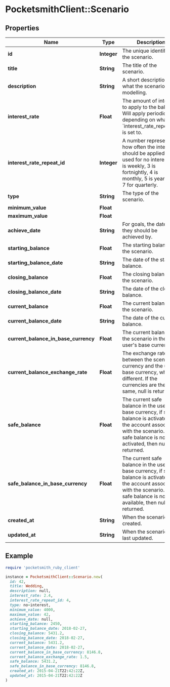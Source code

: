 # PocketsmithClient::Scenario

## Properties

| Name | Type | Description | Notes |
| ---- | ---- | ----------- | ----- |
| **id** | **Integer** | The unique identifier of the scenario. | [optional] |
| **title** | **String** | The title of the scenario. | [optional] |
| **description** | **String** | A short description of what the scenario is modelling. | [optional] |
| **interest_rate** | **Float** | The amount of interest to apply to the balance. Will apply periodically depending on what &#x60;interest_rate_repeat_id&#x60; is set to. | [optional] |
| **interest_rate_repeat_id** | **Integer** | A number representing how often the interest should be applied. 0 is used for no interest, 2 is weekly, 3 is fortnightly, 4 is monthly, 5 is yearly and 7 for quarterly. | [optional] |
| **type** | **String** | The type of the scenario. | [optional] |
| **minimum_value** | **Float** |  | [optional] |
| **maximum_value** | **Float** |  | [optional] |
| **achieve_date** | **String** | For goals, the date that they should be achieved by. | [optional] |
| **starting_balance** | **Float** | The starting balance of the scenario. | [optional] |
| **starting_balance_date** | **String** | The date of the starting balance. | [optional] |
| **closing_balance** | **Float** | The closing balance of the scenario. | [optional] |
| **closing_balance_date** | **String** | The date of the closing balance. | [optional] |
| **current_balance** | **Float** | The current balance of the scenario. | [optional] |
| **current_balance_date** | **String** | The date of the current balance. | [optional] |
| **current_balance_in_base_currency** | **Float** | The current balance of the scenario in the user&#39;s base currency. | [optional] |
| **current_balance_exchange_rate** | **Float** | The exchange rate between the scenario&#39;s currency and the user&#39;s base currency, when different. If the currencies are the same, null is returned. | [optional] |
| **safe_balance** | **Float** | The current safe balance in the user&#39;s base currency, if safe balance is activated on the account associated with the scenario. If safe balance is not activated, then null is returned. | [optional] |
| **safe_balance_in_base_currency** | **Float** | The current safe balance in the user&#39;s base currency, if safe balance is activated on the account associated with the scenario. If safe balance is not available, then null is returned. | [optional] |
| **created_at** | **String** | When the scenario was created. | [optional] |
| **updated_at** | **String** | When the scenario was last updated. | [optional] |

## Example

```ruby
require 'pocketsmith_ruby_client'

instance = PocketsmithClient::Scenario.new(
  id: 42,
  title: Wedding,
  description: null,
  interest_rate: 2.4,
  interest_rate_repeat_id: 4,
  type: no-interest,
  minimum_value: 4000,
  maximum_value: 42,
  achieve_date: null,
  starting_balance: 2450,
  starting_balance_date: 2018-02-27,
  closing_balance: 5431.2,
  closing_balance_date: 2018-02-27,
  current_balance: 5431.2,
  current_balance_date: 2018-02-27,
  current_balance_in_base_currency: 8146.8,
  current_balance_exchange_rate: 1.5,
  safe_balance: 5431.2,
  safe_balance_in_base_currency: 8146.8,
  created_at: 2015-04-21T22:42:22Z,
  updated_at: 2015-04-21T22:42:22Z
)
```

